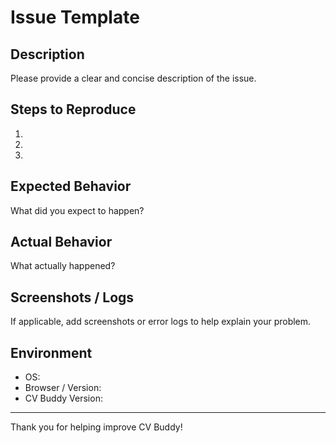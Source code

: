 # Issue Template

## Description

Please provide a clear and concise description of the issue.

## Steps to Reproduce

1.  
2.  
3.  

## Expected Behavior

What did you expect to happen?

## Actual Behavior

What actually happened?

## Screenshots / Logs

If applicable, add screenshots or error logs to help explain your problem.

## Environment

- OS:  
- Browser / Version:  
- CV Buddy Version:  

---

Thank you for helping improve CV Buddy!
